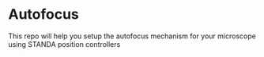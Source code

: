 # Autofocus
This repo will help you setup the autofocus mechanism for your microscope using STANDA position controllers
